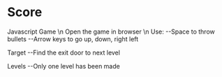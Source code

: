 # Score
Javascript Game \n
Open the game in browser \n
Use:
--Space to throw bullets
--Arrow keys to go up, down, right left

Target
--Find the exit door to next level

Levels
--Only one level has been made

